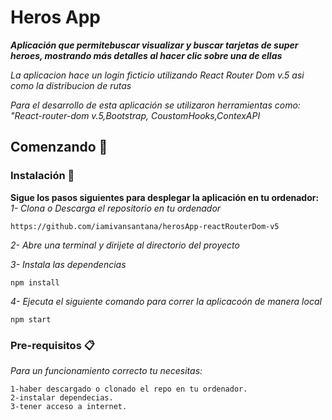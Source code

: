 # Heros App

_**Aplicación que permitebuscar visualizar y buscar tarjetas de super heroes, mostrando más detalles al hacer clic sobre una de ellas**_

_La aplicacion hace un login ficticio utilizando React Router Dom v.5 asi como la distribucion de rutas_

_Para el desarrollo de esta aplicación se utilizaron herramientas como: "React-router-dom v.5,Bootstrap, CoustomHooks,ContexAPI_

## Comenzando 🚀

### Instalación 🔧

**Sigue los pasos siguientes para desplegar la aplicación en tu ordenador:**  
 _1- Clona o Descarga el repositorio en tu ordenador_

```
https://github.com/iamivansantana/herosApp-reactRouterDom-v5

```

_2- Abre una terminal y dirijete al directorio del proyecto_

_3- Instala las dependencias_

```
npm install
```

_4- Ejecuta el siguiente comando para correr la aplicacoón de manera local_

```
npm start
```

### Pre-requisitos 📋

_Para un funcionamiento correcto tu necesitas:_

```
1-haber descargado o clonado el repo en tu ordenador.
2-instalar dependecias.
3-tener acceso a internet.
```

